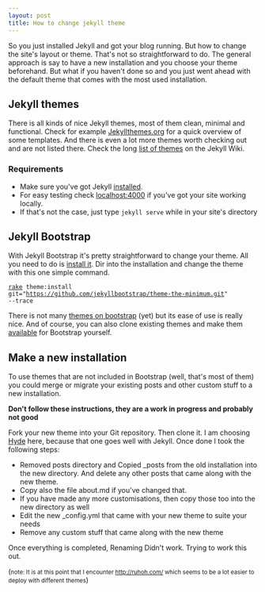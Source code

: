 ```yaml
---
layout: post
title: How to change jekyll theme
---
```


So you just installed Jekyll and got your blog running. But how to change the site's layout or theme. That's not so straightforward to do. The general approach is say to have a new installation and you choose your theme beforehand. But what if you haven't done so and you just went ahead with the default theme that comes with the most used installation.

<h2>Jekyll themes</h2>
There is all kinds of nice Jekyll themes, most of them clean, minimal and functional. Check for example <a href="http://jekyllthemes.org/">Jekyllthemes.org</a> for a quick overview of some templates. And there is even a lot more themes worth checking out and are not listed there. Check the long <a href="https://github.com/jekyll/jekyll/wiki/Themes">list of themes</a> on the Jekyll Wiki.

<h3>Requirements</h3>
<ul><li>Make sure you've got Jekyll <a href="http://jekyllrb.com/docs/installation/">installed</a>.</li>
<li>For easy testing check <a href="http://localhost:4000">localhost:4000</a> if you've got your site working locally.</li><li> If that's not the case, just type <code>jekyll serve</code> while in your site's directory</li> </ul>

<h2>Jekyll Bootstrap</h2>
With Jekyll Bootstrap it's pretty straightforward to change your theme. All you need to do is <a href="http://jekyllbootstrap.com/usage/jekyll-quick-start.html">install it</a>. Dir into the installation and change the theme with this one simple command. 

<code><a href="https://rubygems.org/gems/rake">rake</a> theme:install git="https://github.com/jekyllbootstrap/theme-the-minimum.git" --trace</code>

There is not many <a href="http://themes.jekyllbootstrap.com/">themes on bootstrap</a> (yet) but its ease of use is really nice. And of course, you can also clone existing themes and make them <a href="http://jekyllbootstrap.com/api/theme-api.html">available</a> for Bootstrap yourself.

<h2>Make a new installation</h2>
To use themes that are not included in Bootstrap (well, that's most of them) you could merge or migrate your existing posts and other custom stuff to a new installation.

<strong>Don't follow these instructions, they are a work in progress and probably not good</strong>

Fork your new theme into your Git repository. Then clone it. I am choosing <a href="https://github.com/poole/hyde">Hyde</a> here, because that one goes well with Jekyll. Once done I took the following steps:

<ul><li>Removed posts directory and Copied _posts from the old installation into the new directory. And delete any other posts that came along with the new theme.
<li>Copy also the file about.md if you've changed that.</li> 
<li>If you have made any more customisations, then copy those too into the new directory as well</li>
<li>Edit the new _config.yml that came with your new theme to suite your needs</li>
<li>Remove any custom stuff that came along with the new theme</li></ul>


Once everything is completed,  Renaming Didn't work. Trying to work this out.


(<small>note: It is at this point that I encounter <a href="http://ruhoh.com/">http://ruhoh.com/</a> which seems to be a lot easier to deploy with different themes</small>)
